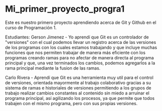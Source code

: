 # Mi_primer_proyecto_progra1

Este es nuestro primero proyecto aprendiendo acerca de Git y Github en el curso de Programación 1.

Estudiantes: 
Gerson Jimenez - Yo aprendí que Git es un controlador de "versiones" con el cual podemos llevar un
registro acerca de las versiones de los programas con los cuales estamos trabajando y que incluye 
muchas funciones que nos permiten trabajar de manera más eficiente con los programas creando ramas
para no afectar de manera directa al programa principal y que, una vez terminados los cambios, podemos
agregarlos a la rama principal mediante la fusion de las ramas.

Carlo Rivera - Aprendí que Git es una herramienta muy util para el control de versiones, orientada 
mayormente al trabajo colaborativo gracias a su sistema de ramas e historiales de versiones 
permitiendo a los grupos de trabajo realizar cambios constantes al contenido sin miedo a arruinar 
el programa principal, así agilizando los procesos, ya que permite que todos trabajen con el mismo 
programa, pero con sus propias versiones.

